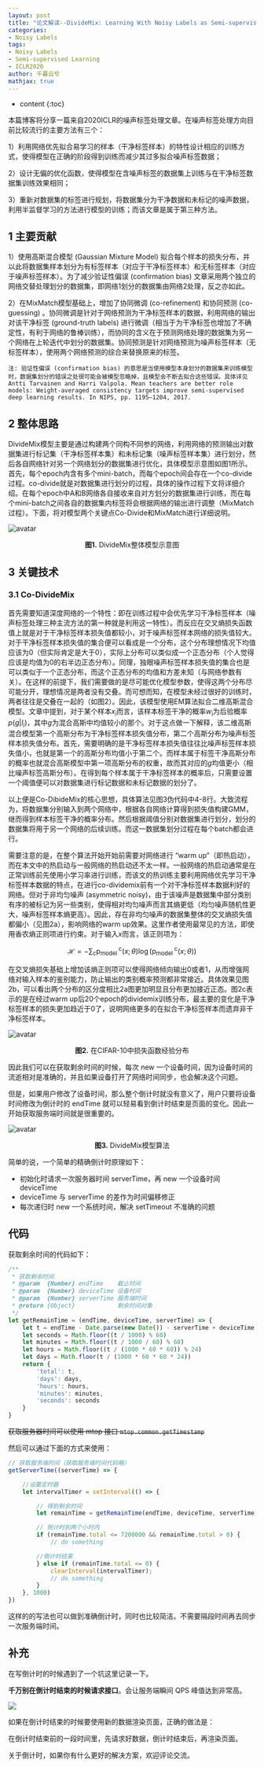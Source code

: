 ```yaml
---
layout: post
title: "论文解读--DivideMix: Learning With Noisy Labels as Semi-supervised Learning"
categories: 
- Noisy Labels
tags: 
- Noisy Labels
- Semi-supervised Learning
- ICLR2020
author: 千暮云兮
mathjax: true
---
```


* content
{:toc}

本篇博客将分享一篇来自2020ICLR的噪声标签处理文章。在噪声标签处理方向目前比较流行的主要方法有三个：

1）利用网络优先拟合易学习的样本（干净标签样本）的特性设计相应的训练方式，使得模型在正确的阶段得到训练而减少其过多拟合噪声标签数据；

2）设计无偏的优化函数，使得模型在含噪声标签的数据集上训练与在干净标签数据集训练效果相同；

3）重新对数据集的标签进行规划，将数据集分为干净数据和未标记的噪声数据，利用半监督学习的方法进行模型的训练；而该文章是属于第三种方法。

## 1 主要贡献

1）使用高斯混合模型 (Gaussian Mixture Model) 拟合每个样本的损失分布，并以此将数据集样本划分为有标签样本（对应于干净标签样本）和无标签样本（对应于噪声标签样本）。为了减少验证性偏误 (confirmation bias) 文章采用两个独立的网络交替处理划分的数据集，即网络1划分的数据集由网络2处理，反之亦如此。

2）在MixMatch模型基础上，增加了协同微调 (co-refinement) 和协同预测 (co-guessing) 。协同微调是针对于网络预测为干净标签样本的数据，利用网络的输出对该干净标签 (ground-truth labels) 进行微调（相当于为干净标签也增加了不确定性，有利于网络的鲁棒训练），而协同的含义在于预测网络处理的数据集为另一个网络在上轮迭代中划分的数据集。协同预测是针对网络预测为噪声标签样本（无标签样本），使用两个网络预测的综合来替换原来的标签。

```
注: 验证性偏误 (confirmation bias) 的意思是当使用模型本身划分的数据集来训练模型时，数据集划分的错误之处很可能会被模型忽略掉，且模型会不断去拟合这些错误。具体详见 Antti Tarvainen and Harri Valpola. Mean teachers are better role models: Weight-averaged consistency targets improve semi-supervised deep learning results. In NIPS, pp. 1195–1204, 2017.
```

## 2 整体思路

DivideMix模型主要是通过构建两个同构不同参的网络，利用网络的预测输出对数据集进行标记集（干净标签样本集）和未标记集（噪声标签样本集）进行划分，然后各自网络针对另一个网络划分的数据集进行优化，具体模型示意图如图1所示。首先，每个epoch内含有多个mini-batch，而每个epoch间会存在一个co-divide过程。co-divide就是对数据集进行划分的过程，具体的操作过程下文将详细介绍。在每个epoch中A和B网络各自接收来自对方划分的数据集进行训练，而在每个mini-batch之间各自的数据集内标签将会根据网络的输出进行调整（MixMatch过程）。下面，将对模型两个关键点Co-Divide和MixMatch进行详细说明。

![avatar](https://i.loli.net/2020/03/13/VvpwM4lEzoT9RDj.png) <center> **图1.** DivideMix整体模型示意图</center>

## 3 关键技术

### 3.1 Co-DivideMix

首先需要知道深度网络的一个特性：即在训练过程中会优先学习干净标签样本（噪声标签处理三种主流方法的第一种就是利用这一特性）。而反应在交叉熵损失函数值上就是对于干净标签样本损失值都较小，对于噪声标签样本网络的损失值较大。对于干净标签样本损失值的集合便可以看成是一个分布，这个分布理想情况下均值应该为0（但实际肯定是大于0），实际上分布可以类似成一个正态分布（个人觉得应该是均值为0的右半边正态分布）。同理，独眼噪声标签样本损失值的集合也是可以类似于一个正态分布，而这个正态分布的均值和方差未知（与网络参数有关）。在这样的前提下，我们需要做的是尽可能优化模型参数，使得这两个分布尽可能分开，理想情况是两者没有交叠。而可想而知，在模型未经过很好的训练时，两者往往是交叠在一起的（如图2）。因此，该模型使用EM算法拟合二维高斯混合模型。文章中提到，对于某个样本$x_{i}$而言，该样本标签干净的概率$w_{i}$为后验概率$p(g|l_{i})$，其中$g$为混合高斯中均值较小的那个。对于这点做一下解释，该二维高斯混合模型第一个高斯分布为干净标签样本损失值分布，第二个高斯分布为噪声标签样本损失值分布。首先，需要明确的是干净标签样本损失值往往比噪声标签样本损失值小，也就是第一个的高斯分布均值小于第二个。而样本属于标签干净高斯分布的概率也就混合高斯模型中第一项高斯分布的权重，故而其对应的$g$均值更小（相比噪声标签高斯分布）。在得到每个样本属于干净标签样本的概率后，只需要设置一个阈值便可以对数据集进行标记数据和未标记数据的划分了。

以上便是Co-DibideMix的核心思想，具体算法见图3伪代码中4-8行。大致流程为，将数据集分别输入到两个网络中，根据各自网络计算得到损失值构建GMM，继而得到样本标签干净的概率分布。然后根据阈值分别对数据集进行划分，划分的数据集将用于另一个网络的后续训练。而这一数据集划分过程在每个batch都会进行。

需要注意的是，在整个算法开始开始前需要对网络进行 “warm up”（即热启动），而在本文中的热启动与一般网络的热启动还不太一样。一般网络的热启动通常是在正常训练前先使用小学习率进行训练，而该文的热训练主要利用网络优先学习干净标签样本数据的特点，在进行co-dividemix前有一个对干净标签样本数据利好的网络。但对于非均匀噪声 (asymmetric noisy)，由于该噪声是数据集中部分类别有序的被标记为另一些类别，使得相对均匀噪声而言其熵更低（均匀噪声随机性更大，噪声标签样本熵更高）。因此，存在非均匀噪声的数据集整体的交叉熵损失值都偏小（见图2a），影响网络的warm up效果。这里作者使用最常见的方法，即使用香农熵正则项进行约束。对于输入$x$而言，该正则项为：

$$
\mathcal{H}=-\sum_{c} \mathrm{p}_{\text {model }}^{\mathrm{c}}(x ; \theta) \log \left(\mathrm{p}_{\text {model }}^{\mathrm{c}}(x ; \theta)\right)
$$

在交叉熵损失基础上增加该熵正则项可以使得网络倾向输出0或者1，从而增强网络对输入样本的鉴别能力，防止输出的类别概率预测都非常接近。具体效果见图2b，可以看出两个分布的区分度相比2a图更加明显且分布更加接近正态。图2c表示的是在经过warm up后20个epoch的dividemix训练分布，最主要的变化是干净标签样本的损失更加趋近于0了，说明网络更多的在拟合干净标签样本而遗弃非干净标签样本。

![avatar](https://i.loli.net/2020/03/13/gcbzl1UwJiRQD4m.png) <center> **图2.** 在CIFAR-10中损失函数经验分布</center>

因此我们可以在获取剩余时间的时候，每次 new 一个设备时间，因为设备时间的流逝相对是准确的，并且如果设备打开了网络时间同步，也会解决这个问题。

但是，如果用户修改了设备时间，那么整个倒计时就没有意义了，用户只要将设备时间修改为倒计时的 endTime 就可以轻易看到倒计时结束是页面的变化。因此一开始获取服务端时间就是很重要的。

![avatar](https://i.loli.net/2020/03/13/7L2oZCWrlKkzHwn.png) <center> **图3.** DivideMix模型算法</center>

简单的说，一个简单的精确倒计时原理如下：

- 初始化时请求一次服务器时间 serverTime，再 new 一个设备时间 deviceTime
- deviceTime 与 serverTime 的差作为时间偏移修正
- 每次递归时 new 一个系统时间，解决 setTimeout 不准确的问题

## 代码

获取剩余时间的代码如下：

```js
/**
 * 获取剩余时间
 * @param  {Number} endTime    截止时间
 * @param  {Number} deviceTime 设备时间
 * @param  {Number} serverTime 服务端时间
 * @return {Object}            剩余时间对象
 */
let getRemainTime = (endTime, deviceTime, serverTime) => {
    let t = endTime - Date.parse(new Date()) - serverTime + deviceTime
    let seconds = Math.floor((t / 1000) % 60)
    let minutes = Math.floor((t / 1000 / 60) % 60)
    let hours = Math.floor((t / (1000 * 60 * 60)) % 24)
    let days = Math.floor(t / (1000 * 60 * 60 * 24))
    return {
        'total': t,
        'days': days,
        'hours': hours,
        'minutes': minutes,
        'seconds': seconds
    }
}
```

<del>获取服务器时间可以使用 mtop 接口 `mtop.common.getTimestamp` </del>

然后可以通过下面的方式来使用：

```js
// 获取服务端时间（获取服务端时间代码略）
getServerTime((serverTime) => {

    //设置定时器
    let intervalTimer = setInterval(() => {

        // 得到剩余时间
        let remainTime = getRemainTime(endTime, deviceTime, serverTime)

        // 倒计时到两个小时内
        if (remainTime.total <= 7200000 && remainTime.total > 0) {
            // do something

        //倒计时结束
        } else if (remainTime.total <= 0) {
            clearInterval(intervalTimer);
            // do something
        }
    }, 1000)
})
```

这样的的写法也可以做到准确倒计时，同时也比较简洁。不需要隔段时间再去同步一次服务端时间。

## 补充

在写倒计时的时候遇到了一个坑这里记录一下。

**千万别在倒计时结束的时候请求接口**。会让服务端瞬间 QPS 峰值达到非常高。

![](https://img.alicdn.com/tfs/TB1LBzjOpXXXXcnXpXXXXXXXXXX-154-71.png)

如果在倒计时结束的时候要使用新的数据渲染页面，正确的做法是：

在倒计时结束前的一段时间里，先请求好数据，倒计时结束后，再渲染页面。

关于倒计时，如果你有什么更好的解决方案，欢迎评论交流。
